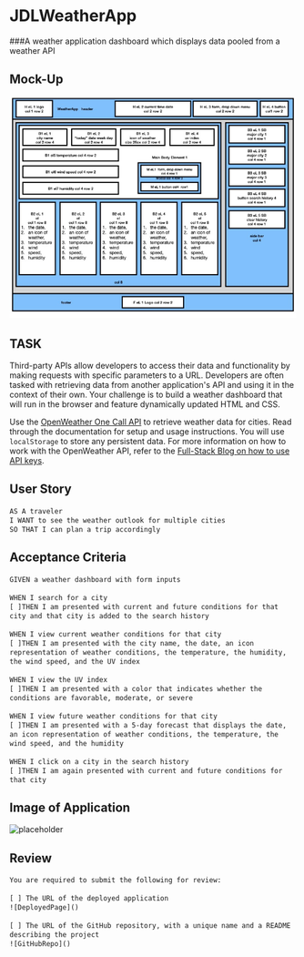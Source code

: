 # JDLWeatherApp

###A weather application dashboard which displays data pooled from a weather API

## Mock-Up

![Screen Shot](./assets/images/WeatherApp-BoxModel-OutLine.jpg)

## TASK

Third-party APIs allow developers to access their data and functionality by making requests with specific parameters to a URL. Developers are often tasked with retrieving data from another application's API and using it in the context of their own. Your challenge is to build a weather dashboard that will run in the browser and feature dynamically updated HTML and CSS.

Use the [OpenWeather One Call API](https://openweathermap.org/api/one-call-api) to retrieve weather data for cities. Read through the documentation for setup and usage instructions. You will use `localStorage` to store any persistent data. For more information on how to work with the OpenWeather API, refer to the [Full-Stack Blog on how to use API keys](https://coding-boot-camp.github.io/full-stack/apis/how-to-use-api-keys).

## User Story

```
AS A traveler
I WANT to see the weather outlook for multiple cities
SO THAT I can plan a trip accordingly
```

## Acceptance Criteria

```
GIVEN a weather dashboard with form inputs

WHEN I search for a city
[ ]THEN I am presented with current and future conditions for that city and that city is added to the search history

WHEN I view current weather conditions for that city
[ ]THEN I am presented with the city name, the date, an icon representation of weather conditions, the temperature, the humidity, the wind speed, and the UV index

WHEN I view the UV index
[ ]THEN I am presented with a color that indicates whether the conditions are favorable, moderate, or severe

WHEN I view future weather conditions for that city
[ ]THEN I am presented with a 5-day forecast that displays the date, an icon representation of weather conditions, the temperature, the wind speed, and the humidity

WHEN I click on a city in the search history
[ ]THEN I am again presented with current and future conditions for that city
```

## Image of Application

![placeholder]()

## Review

```
You are required to submit the following for review:

[ ] The URL of the deployed application
![DeployedPage]()

[ ] The URL of the GitHub repository, with a unique name and a README describing the project
![GitHubRepo]()
```
